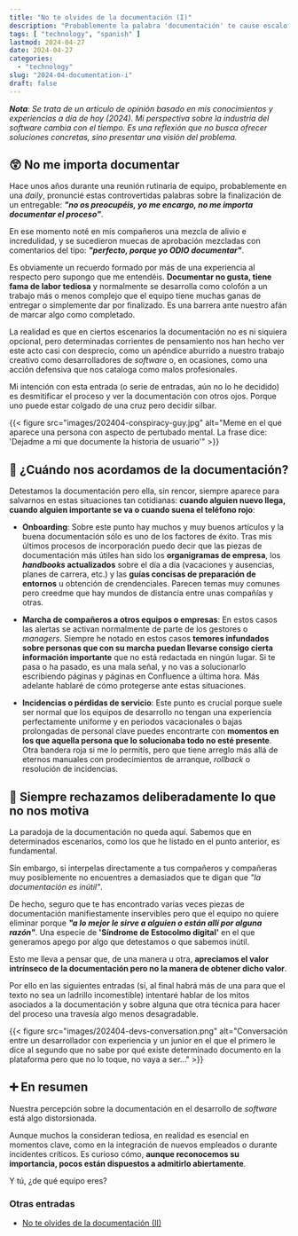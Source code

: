 ```yaml
---
title: "No te olvides de la documentación (I)"
description: "Probablemente la palabra 'documentación' te cause escalofríos y te recuerde momentos tediosos que se interpusieron en tu camino a la felicidad. Esta serie de entradas son una oda a la buena documentación y una excusa para descubrir por qué la detestamos."
tags: [ "technology", "spanish" ]
lastmod: 2024-04-27
date: 2024-04-27
categories:
  - "technology"
slug: "2024-04-documentation-i"
draft: false
---
```


_**Nota**: Se trata de un artículo de opinión basado en mis conocimientos y experiencias a día de hoy (2024). Mi perspectiva sobre la industria del software cambia con el tiempo. Es una reflexión que no busca ofrecer soluciones concretas, sino presentar una visión del problema._

## 😲 No me importa documentar

Hace unos años durante una reunión rutinaria de equipo, probablemente en una _daily_, pronuncié estas controvertidas palabras sobre la finalización de un entregable: **_"no os preocupéis, yo me encargo, no me importa documentar el proceso"_**.

En ese momento noté en mis compañeros una mezcla de alivio e incredulidad, y se sucedieron muecas de aprobación mezcladas con comentarios del tipo: **_"perfecto, porque yo ODIO documentar"_**.

Es obviamente un recuerdo formado por más de una experiencia al respecto pero supongo que me entendéis. **Documentar no gusta, tiene fama de labor tediosa** y normalmente se desarrolla como colofón a un trabajo más o menos complejo que el equipo tiene muchas ganas de entregar o simplemente dar por finalizado. Es una barrera ante nuestro afán de marcar algo como completado.

La realidad es que en ciertos escenarios la documentación no es ni siquiera opcional, pero determinadas corrientes de pensamiento nos han hecho ver este acto casi con desprecio, como un apéndice aburrido a nuestro trabajo creativo como desarrolladores de _software_ o, en ocasiones, como una acción defensiva que nos cataloga como malos profesionales.

Mi intención con esta entrada (o serie de entradas, aún no lo he decidido) es desmitificar el proceso y ver la documentación con otros ojos. Porque uno puede estar colgado de una cruz pero decidir silbar.

{{< figure src="images/202404-conspiracy-guy.jpg" alt="Meme en el que aparece una persona con aspecto de pertubado mental. La frase dice: 'Dejadme a mi que documente la historia de usuario'" >}}

## 🚨 ¿Cuándo nos acordamos de la documentación?

Detestamos la documentación pero ella, sin rencor, siempre aparece para salvarnos en estas situaciones tan cotidianas: **cuando alguien nuevo llega, cuando alguien importante se va o cuando suena el teléfono rojo**:

- **Onboarding**: Sobre este punto hay muchos y muy buenos artículos y la buena documentación sólo es uno de los factores de éxito. Tras mis últimos procesos de incorporación puedo decir que las piezas de documentación más útiles han sido los **organigramas de empresa**, los **_handbooks_ actualizados** sobre el día a día (vacaciones y ausencias, planes de carrera, etc.) y las **guías concisas de preparación de entornos** u obtención de crendenciales. Parecen temas muy comunes pero creedme que hay mundos de distancia entre unas compañías y otras.

- **Marcha de compañeros a otros equipos o empresas**: En estos casos las alertas se activan normalmente de parte de los gestores o _managers_. Siempre he notado en estos casos **temores infundados sobre personas que con su marcha puedan llevarse consigo cierta información importante** que no está redactada en ningún lugar. Si te pasa o ha pasado, es una mala señal, y no vas a solucionarlo escribiendo páginas y páginas en Confluence a última hora. Más adelante hablaré de cómo protegerse ante estas situaciones.

- **Incidencias o pérdidas de servicio**: Este punto es crucial porque suele ser normal que los equipos de desarrollo no tengan una experiencia perfectamente uniforme y en periodos vacacionales o bajas prolongadas de personal clave puedes encontrarte con **momentos en los que aquella persona que lo solucionaba todo no esté presente**. Otra bandera roja si me lo permitís, pero que tiene arreglo más allá de eternos manuales con prodecimientos de arranque, _rollback_ o resolución de incidencias.

## 🙅 Siempre rechazamos deliberadamente lo que no nos motiva

La paradoja de la documentación no queda aquí. Sabemos que en determinados escenarios, como los que he listado en el punto anterior, es fundamental.

Sin embargo, si interpelas directamente a tus compañeros y compañeras muy posiblemente no encuentres a demasiados que te digan que _"la documentación es inútil"_.

De hecho, seguro que te has encontrado varias veces piezas de documentación manifiestamente inservibles pero que el equipo no quiere eliminar porque **_"a lo mejor le sirve a alguien o están allí por alguna razón"_**. Una especie de **'Síndrome de Estocolmo digital'** en el que generamos apego por algo que detestamos o que sabemos inútil.

Esto me lleva a pensar que, de una manera u otra, **apreciamos el valor intrínseco de la documentación pero no la manera de obtener dicho valor**.

Por ello en las siguientes entradas (sí, al final habrá más de una para que el texto no sea un ladrillo incomestible) intentaré hablar de los mitos asociados a la documentación y sobre alguna que otra técnica para hacer del proceso una travesía algo menos desagradable.

{{< figure src="images/202404-devs-conversation.png" alt="Conversación entre un desarrollador con experiencia y un junior en el que el primero le dice al segundo que no sabe por qué existe determinado documento en la plataforma pero que no lo toque, no vaya a ser..." >}}

## ➕ En resumen

Nuestra percepción sobre la documentación en el desarrollo de _software_ está algo distorsionada.

Aunque muchos la consideran tediosa, en realidad es esencial en momentos clave, como en la integración de nuevos empleados o durante incidentes críticos. Es curioso cómo, **aunque reconocemos su importancia, pocos están dispuestos a admitirlo abiertamente**.

Y tú, ¿de qué equipo eres?

### Otras entradas

- [No te olvides de la documentación (II)](https://mdlcs.dev/posts/2025-05-documentation-ii/)
